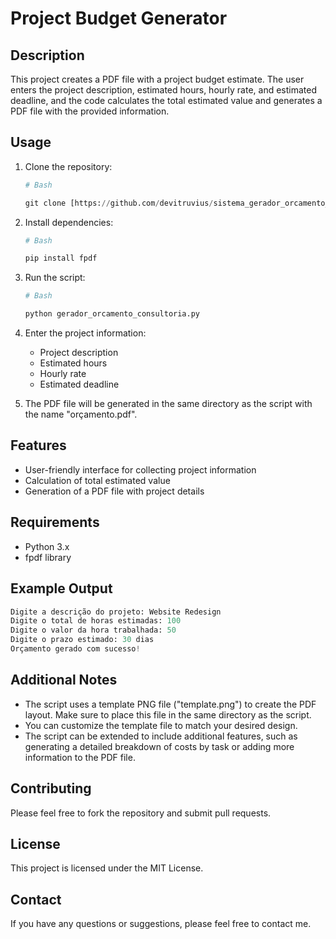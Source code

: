 # Project Budget Generator

## Description

This project creates a PDF file with a project budget estimate. The user enters the project description, estimated hours, hourly rate, and estimated deadline, and the code calculates the total estimated value and generates a PDF file with the provided information.

## Usage

1. Clone the repository:

   ```python
   # Bash

   git clone [https://github.com/devitruvius/sistema_gerador_orcamento_consultoria]
   ```

2. Install dependencies:

   ```python
   # Bash

   pip install fpdf
   ```

3. Run the script:

   ```python
   # Bash

   python gerador_orcamento_consultoria.py
   ```
   
4. Enter the project information:
   * Project description
   * Estimated hours
   * Hourly rate
   * Estimated deadline
  
5. The PDF file will be generated in the same directory as the script with the name "orçamento.pdf".

## Features

* User-friendly interface for collecting project information
* Calculation of total estimated value
* Generation of a PDF file with project details

## Requirements

* Python 3.x
* fpdf library

## Example Output

   ```python
   Digite a descrição do projeto: Website Redesign
   Digite o total de horas estimadas: 100
   Digite o valor da hora trabalhada: 50
   Digite o prazo estimado: 30 dias
   Orçamento gerado com sucesso!
   ```

## Additional Notes

* The script uses a template PNG file ("template.png") to create the PDF layout. Make sure to place this file in the same directory as the script.
* You can customize the template file to match your desired design.
* The script can be extended to include additional features, such as generating a detailed breakdown of costs by task or adding more information to the PDF file.

## Contributing

Please feel free to fork the repository and submit pull requests.

## License

This project is licensed under the MIT License.

## Contact

If you have any questions or suggestions, please feel free to contact me.
